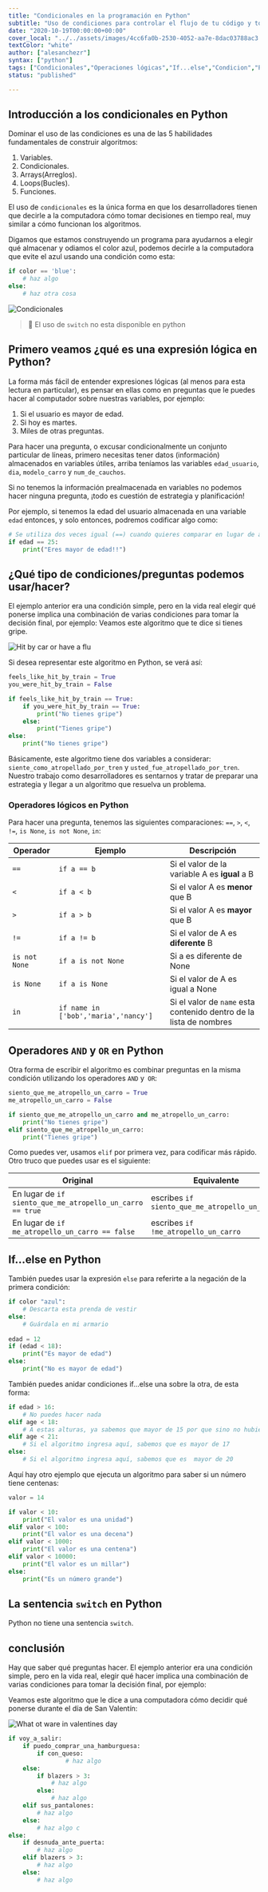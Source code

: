 ```yaml
---
title: "Condicionales en la programación en Python"
subtitle: "Uso de condiciones para controlar el flujo de tu código y tomar decisiones programáticas en Python"
date: "2020-10-19T00:00:00+00:00"
cover_local: "../../assets/images/4cc6fa0b-2530-4052-aa7e-8dac03788ac3.png"
textColor: "white"
author: ["alesanchezr"]
syntax: ["python"]
tags: ["Condicionales","Operaciones lógicas","If...else","Condicion","Python"]
status: "published"

---
```


## Introducción a los condicionales en Python 

Dominar el uso de las condiciones es una de las 5 habilidades fundamentales de construir algoritmos:

1. Variables.
2. Condicionales.
3. Arrays(Arreglos).
4. Loops(Bucles).
5. Funciones.

El uso de `condicionales` es la única forma en que los desarrolladores tienen que decirle a la computadora cómo tomar decisiones en tiempo real, muy similar a cómo funcionan los algoritmos.

Digamos que estamos construyendo un programa para ayudarnos a elegir qué almacenar y odiamos el color azul, podemos decirle a la computadora que evite el azul usando una condición como esta:
  
```python
if color == 'blue':
    # haz algo
else:
    # haz otra cosa

```
  
![Condicionales](../../assets/images/e73b673e-d744-45a7-a1ed-61a1dae49560.png)

> :link: El uso de `switch` no esta disponible en python

## Primero veamos ¿qué es una expresión lógica en Python?

La forma más fácil de entender expresiones lógicas (al menos para esta lectura en particular), es pensar en ellas como en preguntas que le puedes hacer al computador sobre nuestras variables, por ejemplo:

1. Si el usuario es mayor de edad.
2. Si hoy es martes.
3. Miles de otras preguntas.

Para hacer una pregunta, o excusar condicionalmente un conjunto particular de líneas, primero necesitas tener datos (información) almacenados en variables útiles, arriba teníamos las variables `edad_usuario`, `dia`, `modelo_carro` y `num_de_cauchos`.

Si no tenemos la información prealmacenada en variables no podemos hacer ninguna pregunta, ¡todo es cuestión de estrategia y planificación!

Por ejemplo, si tenemos la edad del usuario almacenada en una variable `edad` entonces, y solo entonces, podremos codificar algo como:

```python
# Se utiliza dos veces igual (==) cuando quieres comparar en lugar de asigner el valor
if edad == 25:
    print("Eres mayor de edad!!")
```

## ¿Qué tipo de condiciones/preguntas podemos usar/hacer?

El ejemplo anterior era una condición simple, pero en la vida real elegir qué ponerse implica una combinación de varias condiciones para tomar la decisión final, por ejemplo: Veamos este algoritmo que te dice si tienes gripe.

![Hit by car or have a flu](../../assets/images/03ed6b76-0ee0-4b04-bd45-0fb58ae6f800.jpeg)

Si desea representar este algoritmo en Python, se verá así:

```python
feels_like_hit_by_train = True
you_were_hit_by_train = False

if feels_like_hit_by_train == True:
    if you_were_hit_by_train == True:
        print("No tienes gripe")
    else:
        print("Tienes gripe")
else:
    print("No tienes gripe")
```

Básicamente, este algoritmo tiene dos variables a considerar: `siente_como_atropellado_por_tren` y `usted_fue_atropellado_por_tren`.
Nuestro trabajo como desarrolladores es sentarnos y tratar de preparar una estrategia y llegar a un algoritmo que resuelva un problema.

### Operadores lógicos en Python

Para hacer una pregunta, tenemos las siguientes comparaciones: `==`, `>`, `<`, `!=`, `is None`, `is not None`, `in`:

| Operador      | Ejemplo       | Descripción   |
| ------------  | -----------   | --------------|
| `==`          | `if a == b`   | Si el valor de la variable A es **igual** a B |
| `<`           | `if a < b`    | Si el valor A es **menor** que B |
| `>`           | `if a > b`    | Si el valor A es **mayor** que B |
| `!=`          | `if a != b`   | Si el valor de A es **diferente** B |
| `is not None` | `if a is not None` | Si a es diferente de None |
| `is None`     | `if a is None`| Si el valor de A es igual a None |
| `in`          | `if name in ['bob','maria','nancy']` | Si el valor de `name` esta contenido dentro de la lista de nombres  |

## Operadores `AND` y `OR` en Python

Otra forma de escribir el algoritmo es combinar preguntas en la misma condición utilizando los operadores `AND` y` OR`:

```python
siento_que_me_atropello_un_carro = True
me_atropello_un_carro = False

if siento_que_me_atropello_un_carro and me_atropello_un_carro:
    print("No tienes gripe")
elif siento_que_me_atropello_un_carro:
    print("Tienes gripe")
```

Como puedes ver, usamos `elif` por primera vez, para codificar más rápido. Otro truco que puedes usar es el siguiente:

| Original | Equivalente |
| --- | --- |
| En lugar de `if siento_que_me_atropello_un_carro == true` | escribes `if siento_que_me_atropello_un_carro`  |
| En lugar de `if me_atropello_un_carro == false` | escribes `if !me_atropello_un_carro` |

## If...else en Python

También puedes usar la expresión `else` para referirte a la negación de la primera condición:

```python
if color "azul":
    # Descarta esta prenda de vestir
else:
    # Guárdala en mi armario
  
edad = 12
if (edad < 18):
    print("Es mayor de edad")
else:
    print("No es mayor de edad")

```

También puedes anidar condiciones if...else una sobre la otra, de esta forma:

```python
if edad > 16: 
    # No puedes hacer nada
elif age < 18:
    # A estas alturas, ya sabemos que mayor de 15 por que sino no hubiese ingresado a la primera condición.
elif age < 21:
    # Si el algoritmo ingresa aquí, sabemos que es mayor de 17 
else:
    # Si el algoritmo ingresa aquí, sabemos que es  mayor de 20

```

Aquí hay otro ejemplo que ejecuta un algoritmo para saber si un número tiene centenas:

```python
valor = 14

if valor < 10:
    print("El valor es una unidad")
elif valor < 100:
    print("El valor es una decena")
elif valor < 1000:
    print("El valor es una centena")
elif valor < 10000:
    print("El valor es un millar")
else:
    print("Es un número grande")

```

## La sentencia `switch` en Python

Python no tiene una sentencia `switch`.

## conclusión

Hay que saber qué preguntas hacer. El ejemplo anterior era una condición simple, pero en la vida real, elegir qué hacer implica una combinación de varias condiciones para tomar la decisión final, por ejemplo: 

Veamos este algoritmo que le dice a una computadora cómo decidir qué ponerse durante el día de San Valentín:

![What ot ware in valentines day](../../assets/images/87f2be86-32c3-4bfc-8db4-dbd0d979e4d3.jpeg)

```python
if voy_a_salir:
    if puedo_comprar_una_hamburguesa:
        if con_queso:
                # haz algo 
    else:
        if blazers > 3:
            # haz algo 
        else:
            # haz algo 
    elif sus_pantalones:
        # haz algo 
    else:
        # haz algo c
else:
    if desnuda_ante_puerta:
        # haz algo 
    elif blazers > 3:
        # haz algo 
    else:
        # haz algo 
```
